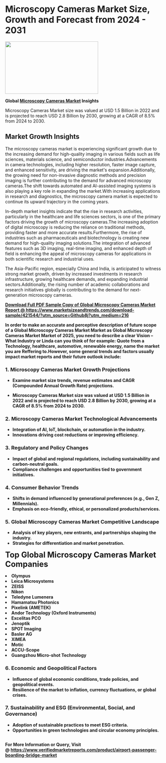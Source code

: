 <H1>Microscopy Cameras Market Size, Growth and Forecast from 2024 - 2031</H1><img class="aligncenter size-medium wp-image-584254" src="https://thirdeyenews.in/wp-content/uploads/2024/09/Global-Market-Research-300x168.jpeg" alt="" width="300" height="168" /><p><strong>Global&nbsp;<a href="https://www.marketsizeandtrends.com/download-sample/421544/?utm_source=Github8j?utm_medium=216">Microscopy Cameras Market</a> Insights</strong></p><p>Microscopy Cameras Market size was valued at USD 1.5 Billion in 2022 and is projected to reach USD 2.8 Billion by 2030, growing at a CAGR of 8.5% from 2024 to 2030.</p><p><h2>Market Growth Insights</h2> <p>The microscopy cameras market is experiencing significant growth due to the increasing demand for high-quality imaging in various fields such as life sciences, materials science, and semiconductor industries.Advancements in camera technologies, including higher resolution, faster image capture, and enhanced sensitivity, are driving the market's expansion.Additionally, the growing need for non-invasive diagnostic methods and precision imaging is further contributing to the demand for advanced microscopy cameras.The shift towards automated and AI-assisted imaging systems is also playing a key role in expanding the market.With increasing applications in research and diagnostics, the microscopy camera market is expected to continue its upward trajectory in the coming years.</p> <p><strong><a href="#"></a></strong></p> <p>In-depth market insights indicate that the rise in research activities, particularly in the healthcare and life sciences sectors, is one of the primary factors driving the growth of microscopy cameras.The increasing adoption of digital microscopy is reducing the reliance on traditional methods, providing faster and more accurate results.Furthermore, the rise of industries such as pharmaceuticals and biotechnology is creating new demand for high-quality imaging solutions.The integration of advanced features such as 3D imaging, real-time imaging, and enhanced depth of field is enhancing the appeal of microscopy cameras for applications in both scientific research and industrial uses.</p> <p>The Asia-Pacific region, especially China and India, is anticipated to witness strong market growth, driven by increased investments in research infrastructure, growing healthcare demands, and expanding industrial sectors.Additionally, the rising number of academic collaborations and research initiatives globally is contributing to the demand for next-generation microscopy cameras.</p> <p><strong><a href="#"></p><p><span class=""><strong>Download Full PDF Sample Copy of Global Microscopy Cameras Market Report</strong> @ <a href="https://www.marketsizeandtrends.com/download-sample/421544/?utm_source=Github8j?utm_medium=216" target="_blank">https://www.marketsizeandtrends.com/download-sample/421544/?utm_source=Github8j?utm_medium=216</a></span></p><p>In order to make an accurate and perceptive description of future scope of a Global&nbsp;Microscopy Cameras Market Market as Global&nbsp;Microscopy Cameras Market Market of 2025, you need to describe a clear Vision &ndash; What Industry or Linda can you think of for example: Quote from a Technology, healthcare, automotive, renewable energy, name the market you are Reffering to.However, some general trends and factors usually impact market reports and their future outlook include:</p><h3>1.&nbsp;<strong>Microscopy Cameras Market Growth Projections</strong></h3><ul><li>Examine market size trends, revenue estimates and CAGR (Compounded Annual Growth Rate) projections.</li><li><p>Microscopy Cameras Market size was valued at USD 1.5 Billion in 2022 and is projected to reach USD 2.8 Billion by 2030, growing at a CAGR of 8.5% from 2024 to 2030.</p></li></ul><h3>2.&nbsp;<strong>Microscopy Cameras Market Technological Advancements</strong></h3><ul><li>Integration of AI, IoT, blockchain, or automation in the industry.</li><li>Innovations driving cost reductions or improving efficiency.</li></ul><h3>3.&nbsp;<strong>Regulatory and Policy Changes</strong></h3><ul><li>Impact of global and regional regulations, including sustainability and carbon-neutral goals.</li><li>Compliance challenges and opportunities tied to government initiatives.</li></ul><h3>4.&nbsp;<strong>Consumer Behavior Trends</strong></h3><ul><li>Shifts in demand influenced by generational preferences (e.g., Gen Z, Millennials).</li><li>Emphasis on eco-friendly, ethical, or personalized products/services.</li></ul><h3>5.&nbsp;<strong>Global Microscopy Cameras Market Competitive Landscape</strong></h3><ul><li>Analysis of key players, new entrants, and partnerships shaping the industry.</li><li>Strategies for differentiation and market penetration.</li></ul><p data-pm-slice="1 1 []"><span style="color: inherit; font-family: inherit; font-size: 25px;">Top Global Microscopy Cameras Market Companies</span></p><div class="" data-test-id=""><p><li>Olympus</li><li> Leica Microsystems</li><li> ZEISS</li><li> Nikon</li><li> Teledyne Lumenera</li><li> Hamamatsu Photonics</li><li> Pixelink (AMETEK)</li><li> Andor Technology (Oxford Instruments)</li><li> Excelitas PCO</li><li> Jenoptik</li><li> SPOT Imaging</li><li> Basler AG</li><li> XIMEA</li><li> Motic</li><li> ACCU-Scope</li><li> Guangzhou Micro-shot Technology</li></p></div><h3>6.&nbsp;<strong>Economic and Geopolitical Factors</strong></h3><ul><li>Influence of global economic conditions, trade policies, and geopolitical events.</li><li>Resilience of the market to inflation, currency fluctuations, or global crises.</li></ul><h3>7.&nbsp;<strong>Sustainability and ESG (Environmental, Social, and Governance)</strong></h3><ul><li>Adoption of sustainable practices to meet ESG criteria.</li><li>Opportunities in green technologies and circular economy principles.</li></ul><h2><strong style="font-size: 14px;">For More Information or Query, Visit @&nbsp;</strong><a style="background-color: #ffffff; font-size: 14px;" href="https://www.marketsizeandtrends.com/report/microscopy-cameras-market/" target="_blank">https://www.verifiedmarketreports.com/product/airport-passenger-boarding-bridge-market</a></h2>